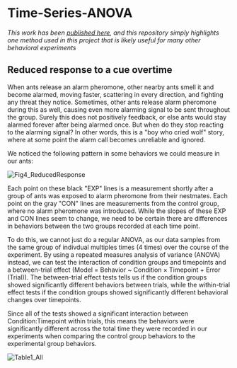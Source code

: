 # Time-Series-ANOVA
*This work has been [published here](https://www.mdpi.com/2075-4450/11/12/871/htm), and this repository simply highlights one method used in this project that is likely useful for many other behavioral experiments*

## Reduced response to a cue overtime
When ants release an alarm pheromone, other nearby ants smell it and become alarmed, moving faster, scattering in every direction, and fighting any threat they notice. Sometimes, other ants release alarm pheromone during this as well, causing even more alarming signal to be sent throughout the group. Surely this does not positively feedback, or else ants would stay alarmed forever after being alarmed once. But when do they stop reacting to the alarming signal? In other words, this is a "boy who cried wolf" story, where at some point the alarm call becomes unreliable and ignored. 

We noticed the following pattern in some behaviors we could measure in our ants:

![Fig4_ReducedResponse](https://user-images.githubusercontent.com/15988774/209018266-607fd3f0-22b6-421e-a5ff-ca79fed20524.png)

Each point on these black "EXP" lines is a measurement shortly after a group of ants was exposed to alarm pheromone from their nestmates. Each point on the gray "CON" lines are measurements from the control group, where no alarm pheromone was introduced. While the slopes of these EXP and CON lines seem to change, we need to be certain there are differences in behaviors between the two groups recorded at each time point. 

To do this, we cannot just do a regular ANOVA, as our data samples from the same group of indivdual multiples times (4 times) over the course of the experiment. By using a repeated measures analysis of variance (ANOVA) instead, we can test the interaction of condition groups and timepoints and a between-trial effect (Model = Behavior ~ Condition × Timepoint + Error (Trial)). The between-trial effect tests tells us if the condition groups showed significantly different behaviors between trials, while the within-trial effect tests if the condition groups showed significantly different behavioral changes over timepoints. 

Since all of the tests showed a significant interaction between Condition:Timepoint within trials, this means the behaviors were significantly different across the total time they were recorded in our experiments when comparing the control group behaviors to the experimental group behaviors. 

![Table1_All](https://user-images.githubusercontent.com/15988774/209024013-e58dd0cc-97ce-4a21-a353-edfa546d8a02.png)

